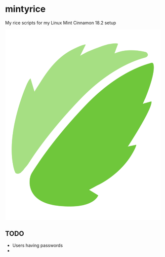 # mintyrice
My rice scripts for my Linux Mint Cinnamon 18.2 setup

![Minty Rice](./minty_rice_logo.png)

## TODO

- Users having passwords
- 
